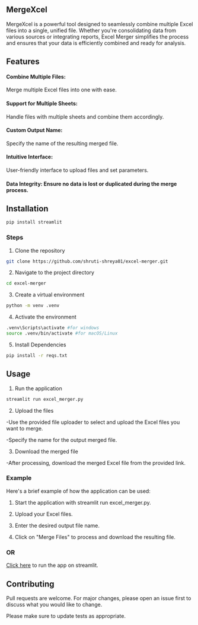 ## MergeXcel
MergeXcel is a powerful tool designed to seamlessly combine multiple Excel files into a single, unified file. Whether you're consolidating data from various sources or integrating reports, Excel Merger simplifies the process and ensures that your data is efficiently combined and ready for analysis.

## Features
#### Combine Multiple Files: 
Merge multiple Excel files into one with ease.
#### Support for Multiple Sheets: 
Handle files with multiple sheets and combine them accordingly.
#### Custom Output Name: 
Specify the name of the resulting merged file.
#### Intuitive Interface: 
User-friendly interface to upload files and set parameters.
#### Data Integrity: Ensure no data is lost or duplicated during the merge process.

## Installation

```bash
pip install streamlit
```

### Steps
1. Clone the repository
```bash
git clone https://github.com/shruti-shreya01/excel-merger.git
```
2. Navigate to the project directory
```bash
cd excel-merger
```
3. Create a virtual environment
```bash
python -m venv .venv
```
4. Activate the environment
```bash
.venv\Scripts\activate #for windows
source .venv/bin/activate #for macOS/Linux
```
5. Install Dependencies
```bash 
pip install -r reqs.txt
```
## Usage

1. Run the application
```bash
streamlit run excel_merger.py
```
2. Upload the files

-Use the provided file uploader to select and upload the Excel files you want to merge.

-Specify the name for the output merged file.

3. Download the merged file

-After processing, download the merged Excel file from the provided link.

### Example
Here's a brief example of how the application can be used:


1. Start the application with streamlit run excel_merger.py.

2. Upload your Excel files.

3. Enter the desired output file name.

4. Click on "Merge Files" to process and download the resulting file.

### OR
[Click here](https://9kasn8zitylupfg6jfw4cb.streamlit.app/) to run the app on streamlit.

## Contributing

Pull requests are welcome. For major changes, please open an issue first
to discuss what you would like to change.

Please make sure to update tests as appropriate.

